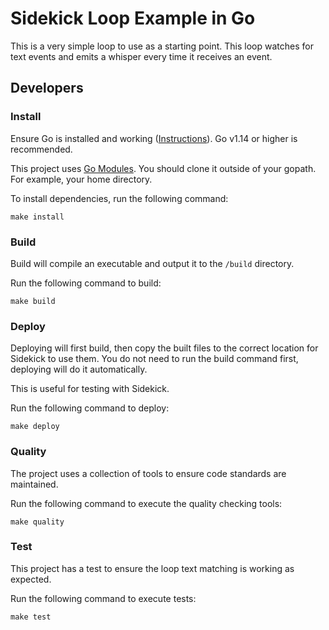 # Sidekick Loop Example in Go

This is a very simple loop to use as a starting point. This loop watches for text events and emits a whisper every time it receives an event.

## Developers

### Install

Ensure Go is installed and working ([Instructions](https://golang.org/doc/install)). Go v1.14 or higher is recommended.

This project uses [Go Modules](https://blog.golang.org/using-go-modules). You should clone it outside of your gopath. For example, your home directory.

To install dependencies, run the following command:

```shell
make install
```

### Build

Build will compile an executable and output it to the `/build` directory.

Run the following command to build:

```shell
make build
```

### Deploy

Deploying will first build, then copy the built files to the correct location for Sidekick to use them. You do not need to run the build command first, deploying will do it automatically.

This is useful for testing with Sidekick.

Run the following command to deploy:

```shell
make deploy
```

### Quality

The project uses a collection of tools to ensure code standards are maintained.

Run the following command to execute the quality checking tools:

```shell
make quality
```

### Test

This project has a test to ensure the loop text matching is working as expected.

Run the following command to execute tests:

```shell
make test
```
